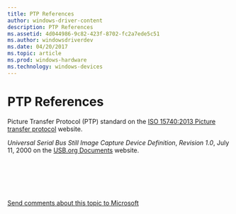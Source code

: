 ```yaml
---
title: PTP References
author: windows-driver-content
description: PTP References
ms.assetid: 4d044986-9c82-423f-8702-fc2a7ede5c51
ms.author: windowsdriverdev
ms.date: 04/20/2017
ms.topic: article
ms.prod: windows-hardware
ms.technology: windows-devices
---
```


# PTP References

Picture Transfer Protocol (PTP) standard on the [ISO 15740:2013 Picture transfer protocol](http://go.microsoft.com/fwlink/p/?LinkId=517024) website.

*Universal Serial Bus Still Image Capture Device Definition*, *Revision 1.0*, July 11, 2000 on the [USB.org Documents](http://go.microsoft.com/fwlink/p/?LinkId=517016) website.

 

 
--------------------
[Send comments about this topic to Microsoft](mailto:wsddocfb@microsoft.com?subject=Documentation%20feedback%20%5Bimage\image%5D:%20PTP%20References%20%20RELEASE:%20%288/17/2016%29&body=%0A%0APRIVACY%20STATEMENT%0A%0AWe%20use%20your%20feedback%20to%20improve%20the%20documentation.%20We%20don't%20use%20your%20email%20address%20for%20any%20other%20purpose,%20and%20we'll%20remove%20your%20email%20address%20from%20our%20system%20after%20the%20issue%20that%20you're%20reporting%20is%20fixed.%20While%20we're%20working%20to%20fix%20this%20issue,%20we%20might%20send%20you%20an%20email%20message%20to%20ask%20for%20more%20info.%20Later,%20we%20might%20also%20send%20you%20an%20email%20message%20to%20let%20you%20know%20that%20we've%20addressed%20your%20feedback.%0A%0AFor%20more%20info%20about%20Microsoft's%20privacy%20policy,%20see%20http://privacy.microsoft.com/default.aspx. "Send comments about this topic to Microsoft")


